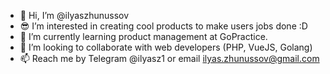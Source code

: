 - 👋 Hi, I’m @ilyaszhunussov
- 😎 I’m interested in creating cool products to make users jobs done :D 
- 🌱 I’m currently learning product management at GoPractice.
- 🤝 I’m looking to collaborate with web developers (PHP, VueJS, Golang)
- 📫 Reach me by Telegram @ilyasz1 or email ilyas.zhunussov@gmail.com 

<!---
ilyaszhunussov/ilyaszhunussov is a ✨ special ✨ repository because its `README.md` (this file) appears on your GitHub profile.
You can click the Preview link to take a look at your changes.
--->
